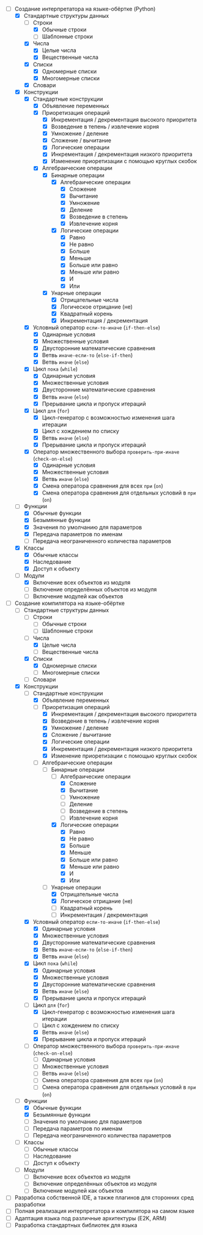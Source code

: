 - [ ] Создание интерпретатора на языке-обёртке (Python)
    - [x] Стандартные структуры данных
        - [ ] Строки
            - [x] Обычные строки
            - [ ] Шаблонные строки
        - [x] Числа
            - [x] Целые числа
            - [x] Вещественные числа
        - [x] Списки
            - [x] Одномерные списки
            - [x] Многомерные списки
        - [x] Словари
    - [x] Конструкции
        - [x] Стандартные конструкции
            - [x] Объявление переменных
            - [x] Приоретизация операций
                - [x] Инкрементация / декрементация высокого приоритета
                - [x] Возведение в тепень / извлечение корня
                - [x] Умножение / деление
                - [x] Сложение / вычитание
                - [x] Логические операции
                - [x] Инкрементация / декрементация низкого приоритета
                - [x] Изменение приоретизации с помощью круглых скобок
            - [x] Алгебраические операции
                - [x] Бинарные операции
                    - [x] Алгебраические операции
                        - [x] Сложение
                        - [x] Вычитание
                        - [x] Умножение
                        - [x] Деление
                        - [x] Возведение в степень
                        - [x] Извлечение корня
                    - [x] Логические операции
                        - [x] Равно
                        - [x] Не равно
                        - [x] Больше
                        - [x] Меньше
                        - [x] Больше или равно
                        - [x] Меньше или равно
                        - [x] И
                        - [x] Или
                - [x] Унарные операции
                    - [x] Отрицательные числа
                    - [x] Логическое отрицание (не)
                    - [x] Квадратный корень
                    - [x] Инкрементация / декрементация
        - [x] Условный оператор `если-то-иначе` (`if-then-else`)
            - [x] Одинарные условия
            - [x] Множественные условия
            - [x] Двусторонние математические сравнения
            - [x] Ветвь `иначе-если-то` (`else-if-then`)
            - [x] Ветвь `иначе` (`else`)
        - [x] Цикл `пока` (`while`)
            - [x] Одинарные условия
            - [x] Множественные условия
            - [x] Двусторонние математические сравнения
            - [x] Ветвь `иначе` (`else`)
            - [x] Прерывание цикла и пропуск итераций
        - [x] Цикл `для` (`for`)
            - [x] Цикл-генератор с возможностью изменения шага итерации
            - [x] Цикл с хождением по списку
            - [x] Ветвь `иначе` (`else`)
            - [x] Прерывание цикла и пропуск итераций
        - [x] Оператор множественного выбора `проверить-при-иначе` (`check-on-else`)
            - [x] Одинарные условия
            - [x] Множественные условия
            - [x] Ветвь `иначе` (`else`)
            - [x] Смена оператора сравнения для всех `при` (`on`)
            - [x] Смена оператора сравнения для отдельных условий в `при` (`on`)
    - [ ] Функции
        - [x] Обычные функции
        - [x] Безымянные функции
        - [x] Значения по умолчанию для параметров
        - [x] Передача параметров по именам
        - [ ] Передача неограниченного количества параметров
    - [x] Классы
        - [x] Обычные классы
        - [x] Наследование
        - [x] Доступ к объекту
    - [ ] Модули
        - [x] Включение всех объектов из модуля
        - [ ] Включение определённых объектов из модуля
        - [ ] Включение модулей как объектов
- [ ] Создание компилятора на языке-обёртке
    - [ ] Стандартные структуры данных
        - [ ] Строки
            - [ ] Обычные строки
            - [ ] Шаблонные строки
        - [ ] Числа
            - [x] Целые числа
            - [ ] Вещественные числа
        - [x] Списки
            - [x] Одномерные списки
            - [ ] Многомерные списки
        - [ ] Словари
    - [x] Конструкции
        - [ ] Стандартные конструкции
            - [x] Объявление переменных
            - [ ] Приоретизация операций
                - [x] Инкрементация / декрементация высокого приоритета
                - [x] Возведение в тепень / извлечение корня
                - [x] Умножение / деление
                - [x] Сложение / вычитание
                - [x] Логические операции
                - [x] Инкрементация / декрементация низкого приоритета
                - [x] Изменение приоретизации с помощью круглых скобок
            - [ ] Алгебраические операции
                - [ ] Бинарные операции
                    - [ ] Алгебраические операции
                        - [x] Сложение
                        - [x] Вычитание
                        - [ ] Умножение
                        - [ ] Деление
                        - [ ] Возведение в степень
                        - [ ] Извлечение корня
                    - [x] Логические операции
                        - [x] Равно
                        - [x] Не равно
                        - [x] Больше
                        - [x] Меньше
                        - [x] Больше или равно
                        - [x] Меньше или равно
                        - [x] И
                        - [x] Или
                - [ ] Унарные операции
                    - [x] Отрицательные числа
                    - [x] Логическое отрицание (не)
                    - [ ] Квадратный корень
                    - [ ] Инкрементация / декрементация
        - [x] Условный оператор `если-то-иначе` (`if-then-else`)
            - [x] Одинарные условия
            - [x] Множественные условия
            - [x] Двусторонние математические сравнения
            - [x] Ветвь `иначе-если-то` (`else-if-then`)
            - [x] Ветвь `иначе` (`else`)
        - [x] Цикл `пока` (`while`)
            - [x] Одинарные условия
            - [x] Множественные условия
            - [x] Двусторонние математические сравнения
            - [x] Ветвь `иначе` (`else`)
            - [x] Прерывание цикла и пропуск итераций
        - [ ] Цикл `для` (`for`)
            - [x] Цикл-генератор с возможностью изменения шага итерации
            - [ ] Цикл с хождением по списку
            - [x] Ветвь `иначе` (`else`)
            - [x] Прерывание цикла и пропуск итераций
        - [ ] Оператор множественного выбора `проверить-при-иначе` (`check-on-else`)
            - [ ] Одинарные условия
            - [ ] Множественные условия
            - [ ] Ветвь `иначе` (`else`)
            - [ ] Смена оператора сравнения для всех `при` (`on`)
            - [ ] Смена оператора сравнения для отдельных условий в `при` (`on`)
    - [ ] Функции
        - [x] Обычные функции
        - [x] Безымянные функции
        - [ ] Значения по умолчанию для параметров
        - [ ] Передача параметров по именам
        - [ ] Передача неограниченного количества параметров
    - [ ] Классы
        - [ ] Обычные классы
        - [ ] Наследование
        - [ ] Доступ к объекту
    - [ ] Модули
        - [ ] Включение всех объектов из модуля
        - [ ] Включение определённых объектов из модуля
        - [ ] Включение модулей как объектов
- [ ] Разработка собственной IDE, а также плагинов для сторонних сред разработки
- [ ] Полная реализация интерпретатора и компилятора на самом языке
- [ ] Адаптация языка под различные архитектуры (E2K, ARM)
- [ ] Разработка стандартных библиотек для языка
